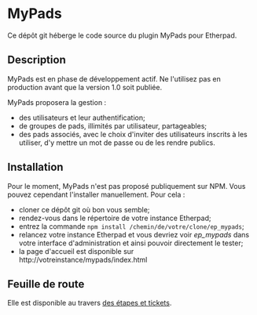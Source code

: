# MyPads

Ce dépôt git héberge le code source du plugin MyPads pour Etherpad.

## Description

MyPads est en phase de développement actif.
Ne l'utilisez pas en production avant que la version 1.0 soit publiée.

MyPads proposera la gestion :

* des utilisateurs et leur authentification;
* de groupes de pads, illimités par utilisateur, partageables;
* des pads associés, avec le choix d'inviter des utilisateurs inscrits à les utiliser, d'y mettre un mot de passe ou de les rendre publics.

## Installation

Pour le moment, MyPads n'est pas proposé publiquement sur NPM. Vous pouvez cependant l'installer manuellement. Pour cela :

* cloner ce dépôt git où bon vous semble;
* rendez-vous dans le répertoire de votre instance Etherpad;
* entrez la commande `npm install /chemin/de/votre/clone/ep_mypads`;
* relancez votre instance Etherpad et vous devriez voir *ep_mypads* dans votre interface d'administration et ainsi pouvoir directement le tester;
* la page d'accueil est disponible sur http://votreinstance/mypads/index.html

## Feuille de route

Elle est disponible au travers [des étapes et tickets](https://git.framasoft.org/framasoft/ep_mypads/issues).
